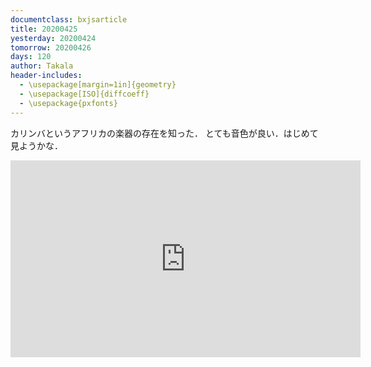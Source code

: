 ```yaml
---
documentclass: bxjsarticle
title: 20200425
yesterday: 20200424
tomorrow: 20200426
days: 120
author: Takala
header-includes:
  - \usepackage[margin=1in]{geometry}
  - \usepackage[ISO]{diffcoeff}
  - \usepackage{pxfonts}
---
```



カリンバというアフリカの楽器の存在を知った．
とても音色が良い．はじめて見ようかな．


<iframe width="560" height="315" src="https://www.youtube.com/embed/OyOUaDy9_LU" frameborder="0" allow="accelerometer; autoplay; encrypted-media; gyroscope; picture-in-picture" allowfullscreen></iframe>


